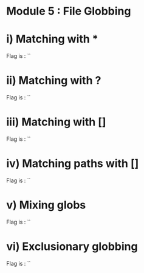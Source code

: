# Module 5 : File Globbing

# i) Matching with *
Flag is : ``
# ii) Matching with ?
Flag is : ``

# iii) Matching with []
Flag is : ``

# iv) Matching paths with []
Flag is : ``

# v) Mixing globs
Flag is : ``

# vi) Exclusionary globbing
Flag is : ``
